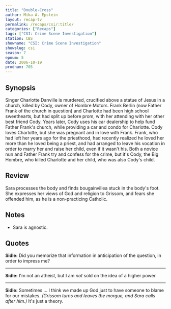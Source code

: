 ```yaml
---
title: "Double-Cross"
author: Mika A. Epstein
layout: recap-tv
permalink: /recaps/csi/:title/
categories: ["Recaps"]
tags: ["CSI: Crime Scene Investigation"]
station: CBS
showname: "CSI: Crime Scene Investigation"
showslug: csi
season: 7
epnum: 5
date: 2006-10-19
prodnum: 705  
---
```


## Synopsis

Singer Charlotte Danville is murdered, crucified above a statue of Jesus in a church, killed by Cody, owner of Hombre Motors. Frank Berlin (now Father Frank of the church in question) and Charlotte had been high school sweethearts, but had split up before prom, with her attending with her other best friend Cody. Years later, Cody uses his car dealership to help fund Father Frank's church, while providing a car and condo for Charlotte. Cody loves Charlotte, but she was pregnant and in love with Frank. Frank, who had left her years ago for the priesthood, had recently realized he loved her more than he loved being a priest, and had arranged to leave his vocation in order to marry her and raise her child, even if it wasn't his. Both a novice nun and Father Frank try and confess for the crime, but it's Cody, the Big Hombre, who killed Charlotte and her child, who was also Cody's child.

## Review

Sara processes the body and finds bougainvillea stuck in the body's foot. She expresses her views of God and religion to Grissom, and fears she offended him, as he is a non-practicing Catholic.

## Notes

* Sara is agnostic.

## Quotes

**Sidle:** Did you memorize that information in anticipation of the question, in order to impress me?

- - -

**Sidle:** I'm not an atheist, but I am _not_ sold on the idea of a higher power.

- - -

**Sidle:** Sometimes ... I think we made up God just to have someone to blame for our mistakes. _(Grissom turns and leaves the morgue, and Sara calls after him.)_ It's just a theory.